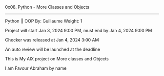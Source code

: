 0x08. Python - More Classes and Objects
__________________________________________________________________________

Python || OOP
 By: Guillaume
 Weight: 1

 Project will start Jan 3, 2024 9:00 PM, must end by Jan 4, 2024 9:00 PM

 Checker was released at Jan 4, 2024 3:00 AM

 An auto review will be launched at the deadline

 This is My AlX project on More classes and Objects
 
 I am Favour Abraham  by name
